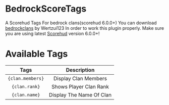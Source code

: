 # BedrockScoreTags
A Scorehud Tags For bedrock clans(scorehud 6.0.0+)
You can download [bedrockclans](https://poggit.pmmp.io/ci/Wertzui123/BedrockClans/BedrockClans/) by Wertzui123 In order to work this plugin properly.
Make sure you are using latest [Scorehud](https://poggit.pmmp.io/p/ScoreHud) version 6.0.0+!
# Available Tags
| Tags | Description |
|:--:|:--:|
|`{clan.members}`|Display Clan Members|
|`{clan.rank}`|Shows Player Clan Rank|
|`{clan.name}`|Display The Name Of Clan|
